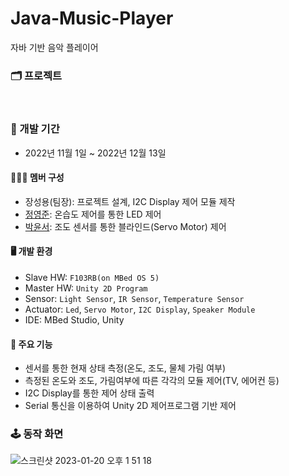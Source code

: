 # Java-Music-Player
자바 기반 음악 플레이어

### 🗂️ 프로젝트 
<br>

### 📆 개발 기간
* 2022년 11월 1일 ~ 2022년 12월 13일

#### 🙋🏻‍♂️ 멤버 구성
 - 장성용(팀장): 프로젝트 설계, I2C Display 제어 모듈 제작
 - [정영준](https://github.com/JeongYeongJoon): 온습도 제어를 통한 LED 제어
 - [박윤서](https://github.com/wndrksdl): 조도 센서를 통한 블라인드(Servo Motor) 제어
 

#### 🖥️ 개발 환경
 - Slave HW: `F103RB(on MBed OS 5)`
 - Master HW: `Unity 2D Program`
 - Sensor: `Light Sensor`, `IR Sensor`, `Temperature Sensor`
 - Actuator: `Led`, `Servo Motor`, `I2C Display`, `Speaker Module`
 - IDE: MBed Studio, Unity

#### 🔖 주요 기능
 - 센서를 통한 현재 상태 측정(온도, 조도, 물체 가림 여부)
 - 측정된 온도와 조도, 가림여부에 따른 각각의 모듈 제어(TV, 에어컨 등)
 - I2C Display를 통한 제어 상태 출력
 - Serial 통신을 이용하여 Unity 2D 제어프로그램 기반 제어

### 🕹️ 동작 화면
![스크린샷 2023-01-20 오후 1 51 18](https://user-images.githubusercontent.com/74158951/213619767-4bb00a8f-4200-45df-884a-1b4090fa1a2e.png)


